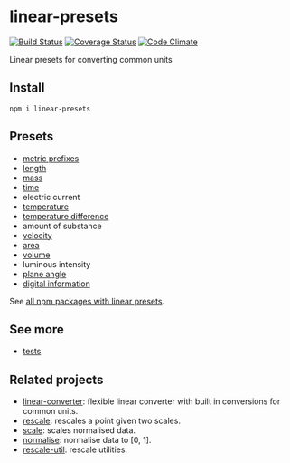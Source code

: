 # linear-presets

[![Build Status](https://travis-ci.org/javiercejudo/linear-presets.svg)](https://travis-ci.org/javiercejudo/linear-presets)
[![Coverage Status](https://coveralls.io/repos/javiercejudo/linear-presets/badge.svg?branch=master)](https://coveralls.io/r/javiercejudo/linear-presets?branch=master)
[![Code Climate](https://codeclimate.com/github/javiercejudo/linear-presets/badges/gpa.svg)](https://codeclimate.com/github/javiercejudo/linear-presets)

Linear presets for converting common units

## Install

    npm i linear-presets

## Presets

- [metric prefixes](https://github.com/javiercejudo/linear-presets-metric-prefixes)
- [length](https://github.com/javiercejudo/linear-presets-length)
- [mass](https://github.com/javiercejudo/linear-presets-mass)
- [time](https://github.com/javiercejudo/linear-presets-time)
- electric current
- [temperature](https://github.com/javiercejudo/linear-presets-temperature)
- [temperature difference](https://github.com/javiercejudo/linear-presets-temperature-difference)
- amount of substance
- [velocity](https://github.com/javiercejudo/linear-presets-velocity)
- [area](https://github.com/javiercejudo/linear-presets-area)
- [volume](https://github.com/javiercejudo/linear-presets-volume)
- luminous intensity
- [plane angle](https://github.com/javiercejudo/linear-presets-angle)
- [digital information](https://github.com/javiercejudo/linear-presets-digital-information)

See [all npm packages with linear presets](https://www.npmjs.com/browse/keyword/linear-presets).

## See more

- [tests](test/presets.js)

## Related projects

- [linear-converter](https://github.com/javiercejudo/linear-converter): flexible linear converter with built in conversions for common units.
- [rescale](https://github.com/javiercejudo/rescale): rescales a point given two scales.
- [scale](https://github.com/javiercejudo/scale): scales normalised data.
- [normalise](https://github.com/javiercejudo/normalise): normalise data to [0, 1].
- [rescale-util](https://github.com/javiercejudo/rescale-util): rescale utilities.
